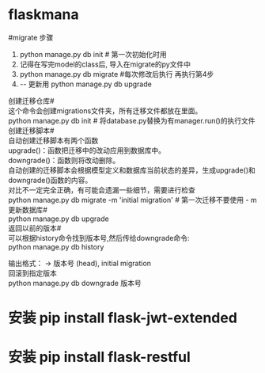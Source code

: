 # flaskmana

#migrate 步骤
1. python manage.py db init  # 第一次初始化时用  
2. 记得在写完model的class后, 导入在migrate的py文件中  
3. python manage.py db migrate  #每次修改后执行 再执行第4步  
4. -- 更新用 python manage.py db upgrade  

创建迁移仓库#  
这个命令会创建migrations文件夹，所有迁移文件都放在里面。  
python manage.py db init   # 将database.py替换为有manager.run()的执行文件  
创建迁移脚本#  
自动创建迁移脚本有两个函数  
upgrade()：函数把迁移中的改动应用到数据库中。  
downgrade()：函数则将改动删除。  
自动创建的迁移脚本会根据模型定义和数据库当前状态的差异，生成upgrade()和downgrade()函数的内容。  
对比不一定完全正确，有可能会遗漏一些细节，需要进行检查  
python manage.py db migrate -m 'initial migration'  # 第一次迁移不要使用 - m  
更新数据库#  
python manage.py db upgrade  
返回以前的版本#  
可以根据history命令找到版本号,然后传给downgrade命令:  
python manage.py db history  

输出格式：<base> ->  版本号 (head), initial migration  
回滚到指定版本  
python manage.py db downgrade 版本号  


# 安装 pip install flask-jwt-extended  
# 安装 pip install flask-restful  

